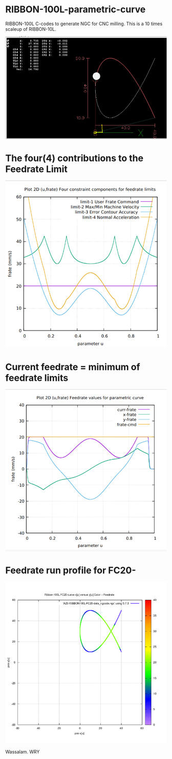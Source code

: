 # RIBBON-100L-parametric-curve
RIBBON-100L C-codes to generate NGC for CNC milling. This is a 10 times scaleup of RIBBON-10L.

![](RIBBON100L-screenshots/RIBBON100L-Screenshot.png)

# The four(4) contributions to the Feedrate Limit
![](RIBBON100L-screenshots/Image-13-RIBBON100L-FC20-Screenshot.png)

# Current feedrate = minimum of feedrate limits
![](RIBBON100L-screenshots/Image-09-RIBBON100L-FC20-Screenshot.png)

# Feedrate run profile for FC20-
![](RIBBON100L-screenshots/Image-FEEDRATE-PROFILE-RIBBON100L-FC20.png)



Wassalam.
WRY

